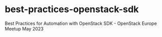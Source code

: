 # best-practices-openstack-sdk
Best Practices for Automation with OpenStack SDK - OpenStack Europe Meetup May 2023
